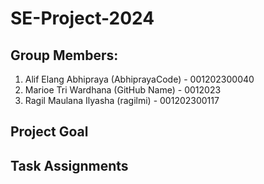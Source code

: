 # SE-Project-2024

## Group Members:
1. Alif Elang Abhipraya (AbhiprayaCode) - 001202300040
2. Marioe Tri Wardhana (GitHub Name) - 0012023
3. Ragil Maulana Ilyasha (ragilmi) - 001202300117

## Project Goal


## Task Assignments
